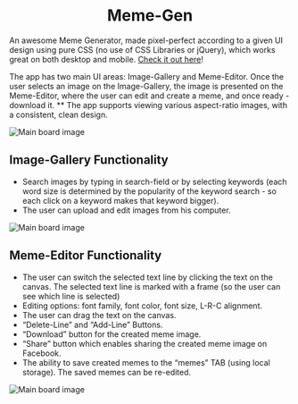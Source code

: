 <div id="header" align="center">
	<h1>Meme-Gen</h1>
</div>

An awesome Meme Generator, made pixel-perfect according to a given UI design using pure CSS (no use of CSS Libraries or jQuery), which works great on both desktop and mobile. [Check it out here](https://moriahamami.github.io/Meme-Gen/ "Website link")!

The app has two main UI areas: Image-Gallery and Meme-Editor. Once the user selects an image on the Image-Gallery, the image is presented on the Meme-Editor, where the user can edit and create a meme, and once ready - download it. 
** The app supports viewing various aspect-ratio images, with a consistent, clean design.

![Main board image](img/readme/mobile.png "Board-main-page")

## Image-Gallery Functionality
- Search images by typing in search-field or by selecting keywords (each word size is determined by the popularity of the keyword search - so
each click on a keyword makes that keyword bigger).
- The user can upload and edit images from his computer.

![Main board image](img/readme/home.png "Board-main-page")

## Meme-Editor Functionality
- The user can switch the selected text line by clicking the text on the canvas. The selected text line is marked with a frame (so the user can see which line is selected)
- Editing options: font family, font color, font size, L-R-C alignment.
- The user can drag the text on the canvas.
- “Delete-Line” and “Add-Line” Buttons.
- “Download” button for the created meme image.
- “Share” button which enables sharing the created meme image on Facebook.
- The ability to save created memes to the “memes” TAB (using local storage). The saved memes can be re-edited.

![Main board image](img/readme/editor2.png "Board-main-page")
